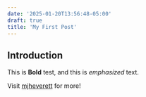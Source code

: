 ```yaml
---
date: '2025-01-20T13:56:48-05:00'
draft: true
title: 'My First Post'
---
```

## Introduction

This is **Bold** test, and this is *emphasized* text.

Visit [mjheverett](https://mjheverett.com) for more!